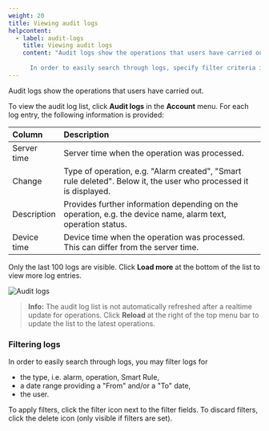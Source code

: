 ```yaml
---
weight: 20
title: Viewing audit logs
helpcontent: 
  - label: audit-logs
    title: Viewing audit logs
    content: "Audit logs show the operations that users have carried out.
      
      In order to easily search through logs, specify filter criteria in the top bar for type, date range or user and apply them."
---
```


Audit logs show the operations that users have carried out.

To view the audit log list, click **Audit logs** in the **Account** menu. For each log entry, the following information is provided:

<table>
<colgroup>
<col style="width: 15%;">
<col style="width: 85%;">
</colgroup>
<thead>
<tr>
<th align="left">Column</th>
<th align="left">Description</th>
</tr>
</thead>

<tbody>
<tr>
<td align="left">Server time</td>
<td align="left">Server time when the operation was processed.</td>
</tr>

<tr>
<td align="left">Change</td>
<td align="left">Type of operation, e.g. "Alarm created", "Smart rule deleted". Below it, the user who processed it is displayed.</td>
</tr>

<tr>
<td align="left">Description</td>
<td align="left">Provides further information depending on the operation, e.g. the device name, alarm text, operation status.</td>
</tr>

<tr>
<td align="left">Device time</td>
<td align="left">Device time when the operation was processed. This can differ from the server time.</td>
</tr>
</tbody>
</table>

Only the last 100 logs are visible. Click **Load more** at the bottom of the list to view more log entries.

![Audit logs](/images/users-guide/Administration/admin-audit-logs.png)

>**Info:** The audit log list is not automatically refreshed after a realtime update for operations. Click **Reload** at the right of the top menu bar to update the list to the latest operations.

### Filtering logs

In order to easily search through logs, you may filter logs for

 - the type, i.e. alarm, operation, Smart Rule,
 - a date range providing a "From" and/or a "To" date,
 - the user.

To apply filters, click the filter icon next to the filter fields. To discard filters, click the delete icon (only visible if filters are set).
